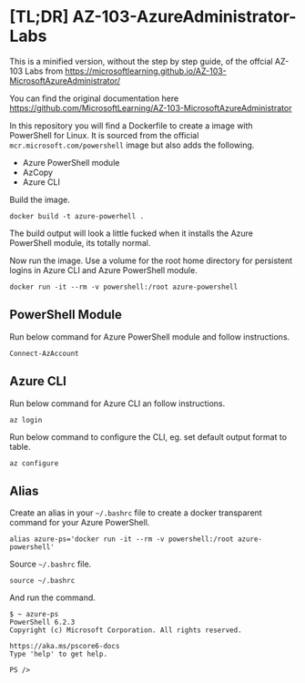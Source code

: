 # [TL;DR] AZ-103-AzureAdministrator-Labs
This is a minified version, without the step by step guide, of the offcial AZ-103 Labs from https://microsoftlearning.github.io/AZ-103-MicrosoftAzureAdministrator/

You can find the original documentation here https://github.com/MicrosoftLearning/AZ-103-MicrosoftAzureAdministrator

In this repository you will find a Dockerfile to create a image with PowerShell for Linux. It is sourced from the official `mcr.microsoft.com/powershell` image but also adds the following.
- Azure PowerShell module
- AzCopy
- Azure CLI

Build the image.
```
docker build -t azure-powerhell .
```

The build output will look a little fucked when it installs the Azure PowerShell module, its totally normal.

Now run the image. Use a volume for the root home directory for persistent logins in Azure CLI and Azure PowerShell module.
```
docker run -it --rm -v powershell:/root azure-powershell
```

## PowerShell Module
Run below command for Azure PowerShell module and follow instructions.
```
Connect-AzAccount
```

## Azure CLI
Run below command for Azure CLI an follow instructions.
```
az login
```

Run below command to configure the CLI, eg. set default output format to table.
```
az configure
```

## Alias
Create an alias in your `~/.bashrc` file to create a docker transparent command for your Azure PowerShell.
```
alias azure-ps='docker run -it --rm -v powershell:/root azure-powershell'
```

Source `~/.bashrc` file.
```
source ~/.bashrc
```

And run the command.
```
$ ~ azure-ps
PowerShell 6.2.3
Copyright (c) Microsoft Corporation. All rights reserved.

https://aka.ms/pscore6-docs
Type 'help' to get help.

PS /> 
```